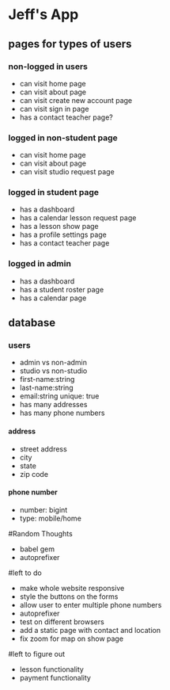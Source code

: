# Jeff's App

## pages for types of users

### non-logged in users
- can visit home page
- can visit about page
- can visit create new account page
- can visit sign in page
- has a contact teacher page?

### logged in non-student page
- can visit home page
- can visit about page
- can visit studio request page

### logged in student page
- has a dashboard
- has a calendar lesson request page
- has a lesson show page
- has a profile settings page
- has a contact teacher page

### logged in admin
- has a dashboard
- has a student roster page
- has a calendar page

## database

### users

- admin vs non-admin
- studio vs non-studio
- first-name:string
- last-name:string
- email:string unique: true
- has many addresses
- has many phone numbers

#### address
- street address
- city
- state
- zip code

#### phone number
- number: bigint
- type: mobile/home

#Random Thoughts
- babel gem
- autoprefixer

#left to do
- make whole website responsive
- style the buttons on the forms
- allow user to enter multiple phone numbers
- autoprefixer
- test on different browsers
- add a static page with contact and location
- fix zoom for map on show page

#left to figure out
- lesson functionality
- payment functionality
